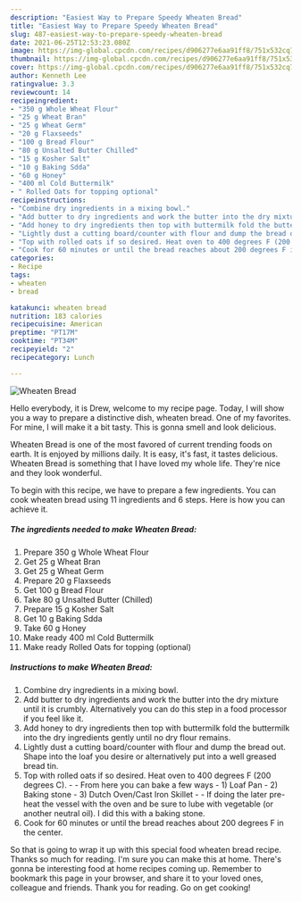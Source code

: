 ```yaml
---
description: "Easiest Way to Prepare Speedy Wheaten Bread"
title: "Easiest Way to Prepare Speedy Wheaten Bread"
slug: 487-easiest-way-to-prepare-speedy-wheaten-bread
date: 2021-06-25T12:53:23.080Z
image: https://img-global.cpcdn.com/recipes/d906277e6aa91ff8/751x532cq70/wheaten-bread-recipe-main-photo.jpg
thumbnail: https://img-global.cpcdn.com/recipes/d906277e6aa91ff8/751x532cq70/wheaten-bread-recipe-main-photo.jpg
cover: https://img-global.cpcdn.com/recipes/d906277e6aa91ff8/751x532cq70/wheaten-bread-recipe-main-photo.jpg
author: Kenneth Lee
ratingvalue: 3.3
reviewcount: 14
recipeingredient:
- "350 g Whole Wheat Flour"
- "25 g Wheat Bran"
- "25 g Wheat Germ"
- "20 g Flaxseeds"
- "100 g Bread Flour"
- "80 g Unsalted Butter Chilled"
- "15 g Kosher Salt"
- "10 g Baking Sdda"
- "60 g Honey"
- "400 ml Cold Buttermilk"
- " Rolled Oats for topping optional"
recipeinstructions:
- "Combine dry ingredients in a mixing bowl."
- "Add butter to dry ingredients and work the butter into the dry mixture until it is crumbly. Alternatively you can do this step in a food processor if you feel like it."
- "Add honey to dry ingredients then top with buttermilk fold the buttermilk into the dry ingredients gently until no dry flour remains."
- "Lightly dust a cutting board/counter with flour and dump the bread out. Shape into the loaf you desire or alternatively put into a well greased bread tin."
- "Top with rolled oats if so desired. Heat oven to 400 degrees F (200 degrees C).   From here you can bake a few ways 1) Loaf Pan 2) Baking stone 3) Dutch Oven/Cast Iron Skillet  If doing the later pre-heat the vessel with the oven and be sure to lube with vegetable (or another neutral oil). I did this with a baking stone."
- "Cook for 60 minutes or until the bread reaches about 200 degrees F in the center."
categories:
- Recipe
tags:
- wheaten
- bread

katakunci: wheaten bread 
nutrition: 183 calories
recipecuisine: American
preptime: "PT17M"
cooktime: "PT34M"
recipeyield: "2"
recipecategory: Lunch

---
```



![Wheaten Bread](https://img-global.cpcdn.com/recipes/d906277e6aa91ff8/751x532cq70/wheaten-bread-recipe-main-photo.jpg)

Hello everybody, it is Drew, welcome to my recipe page. Today, I will show you a way to prepare a distinctive dish, wheaten bread. One of my favorites. For mine, I will make it a bit tasty. This is gonna smell and look delicious.

Wheaten Bread is one of the most favored of current trending foods on earth. It is enjoyed by millions daily. It is easy, it's fast, it tastes delicious. Wheaten Bread is something that I have loved my whole life. They're nice and they look wonderful.




To begin with this recipe, we have to prepare a few ingredients. You can cook wheaten bread using 11 ingredients and 6 steps. Here is how you can achieve it.

<!--inarticleads1-->

##### The ingredients needed to make Wheaten Bread:

1. Prepare 350 g Whole Wheat Flour
1. Get 25 g Wheat Bran
1. Get 25 g Wheat Germ
1. Prepare 20 g Flaxseeds
1. Get 100 g Bread Flour
1. Take 80 g Unsalted Butter (Chilled)
1. Prepare 15 g Kosher Salt
1. Get 10 g Baking Sdda
1. Take 60 g Honey
1. Make ready 400 ml Cold Buttermilk
1. Make ready  Rolled Oats for topping (optional)




<!--inarticleads2-->

##### Instructions to make Wheaten Bread:

1. Combine dry ingredients in a mixing bowl.
1. Add butter to dry ingredients and work the butter into the dry mixture until it is crumbly. Alternatively you can do this step in a food processor if you feel like it.
1. Add honey to dry ingredients then top with buttermilk fold the buttermilk into the dry ingredients gently until no dry flour remains.
1. Lightly dust a cutting board/counter with flour and dump the bread out. Shape into the loaf you desire or alternatively put into a well greased bread tin.
1. Top with rolled oats if so desired. Heat oven to 400 degrees F (200 degrees C).  -  - From here you can bake a few ways - 1) Loaf Pan - 2) Baking stone - 3) Dutch Oven/Cast Iron Skillet -  - If doing the later pre-heat the vessel with the oven and be sure to lube with vegetable (or another neutral oil). I did this with a baking stone.
1. Cook for 60 minutes or until the bread reaches about 200 degrees F in the center.




So that is going to wrap it up with this special food wheaten bread recipe. Thanks so much for reading. I'm sure you can make this at home. There's gonna be interesting food at home recipes coming up. Remember to bookmark this page in your browser, and share it to your loved ones, colleague and friends. Thank you for reading. Go on get cooking!
